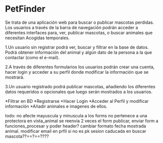 # PetFinder

Se trata de una aplicación web para buscar o publicar mascotas perdidas. 
Los usuarios a través de la barra de navegación podrán acceder a diferentes interfaces para, ver, publicar mascotas,  o buscar animales que necesitan Acogidas temporales. 

1.Un usuario sin registrar podrá ver, buscar y filtrar en la base de datos. Podrá obtener información del animal y algún dato de la persona a la que contactar (como el e-mail).

2.A través de diferentes formularios los usuarios podrán crear una cuenta, hacer login y acceder a su perfil donde modificar la información que se mostrará.

3.Un usuario registrado podrá publicar mascotas, añadiendo los diferentes datos requeridos o opcionales que luego serán mostrados a los usuarios.

*Filtrar en BD
*Registrarse
*Hacer Login
*Acceder al Perfil y modificar información
*Añadir animales e imagenes de ellos.



todo:
 no afecte mayuscula y minuscula a los forms
 no pertenece a una protectora en vista_animal
se reenvia 2 veces el form publicar, enviar form a funciones_procesar y poder header?
cambiar formato fecha mostrada animal.
modificar email en prfil si no es pk
sesion caducada en buscar mascota??==?==????